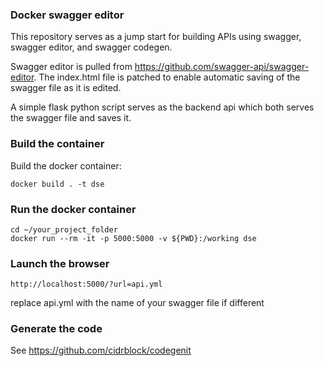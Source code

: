 ### Docker swagger editor

This repository serves as a jump start for building APIs using swagger, swagger editor, and swagger codegen.

Swagger editor is pulled from https://github.com/swagger-api/swagger-editor.  The index.html file is patched to enable automatic saving of the swagger file as it is edited.

A simple flask python script serves as the backend api which both serves the swagger file and saves it.

### Build the container

Build the docker container:

```
docker build . -t dse
```

### Run the docker container

```
cd ~/your_project_folder
docker run --rm -it -p 5000:5000 -v ${PWD}:/working dse
```

### Launch the browser

```
http://localhost:5000/?url=api.yml
```
replace api.yml with the name of your swagger file if different

### Generate the code

See https://github.com/cidrblock/codegenit
